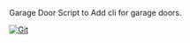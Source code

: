 Garage Door Script to Add cli for garage doors.

[![Git](https://app.soluble.cloud/api/v1/public/badges/e62cd121-26a8-40cf-824f-1b94aa844ab8.svg?orgId=762678537011)](https://app.soluble.cloud/repos/details/github.com/ryhennessy/garagedoor?orgId=762678537011)  
